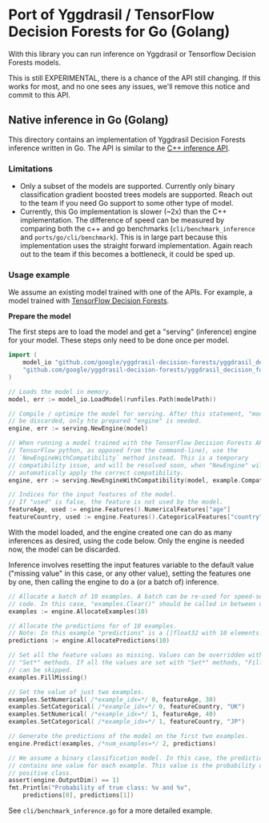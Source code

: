 # Port of Yggdrasil / TensorFlow Decision Forests for Go (Golang)

With this library you can run inference on Yggdrasil or Tensorflow Decision
Forests models.

This is still EXPERIMENTAL, there is a chance of the API still changing. If this
works for most, and no one sees any issues, we'll remove this notice and commit
to this API.

## Native inference in Go (Golang)

This directory contains an implementation of Yggdrasil Decision Forests
inference written in Go. The API is similar to the
[C++ inference API](https://github.com/google/yggdrasil-decision-forests/blob/main/documentation/user_manual.md#model-inference).

### Limitations

-   Only a subset of the models are supported. Currently only binary
    classification gradient boosted trees models are supported.
    Reach out to the team if you need Go support to some other type of model.
-   Currently, this Go implementation is slower (~2x) than the C++
    implementation. The difference of speed can be measured by comparing both
    the c++ and go benchmarks (`cli/benchmark_inference` and
    `ports/go/cli/benchmark`). This is in large part because this implementation
    uses the straight forward implementation. Again reach out to the team
    if this becomes a bottleneck, it could be sped up. 

### Usage example

We assume an existing model trained with one of the APIs. For example, a model
trained with
[TensorFlow Decision Forests](https://www.tensorflow.org/decision_forests).

**Prepare the model**

The first steps are to load the model and get a "serving" (inference) engine
for your model. These steps only need to be done once per model.

```go
import (
    model_io "github.com/google/yggdrasil-decision-forests/yggdrasil_decision_forests/port/go/model/io/canonical"
    "github.com/google/yggdrasil-decision-forests/yggdrasil_decision_forests/port/go/serving"
)

// Loads the model in memory.
model, err := model_io.LoadModel(runfiles.Path(modelPath))

// Compile / optimize the model for serving. After this statement, "model" can
// be discarded, only hte prepared "engine" is needed.
engine, err := serving.NewEngine(model)

// When running a model trained with the TensorFlow Decision Forests API (in
// TensorFlow python, as opposed from the command-line), use the
// `NewEngineWithCompatibility` method instead. This is a temporary
// compatibility issue, and will be resolved soon, when "NewEngine" will
// automatically apply the correct compatibility.
engine, err := serving.NewEngineWithCompatibility(model, example.CompatibilityTensorFlowDecisionForests)

// Indices for the input features of the model.
// If "used" is false, the feature is not used by the model.
featureAge, used := engine.Features().NumericalFeatures["age"]
featureCountry, used := engine.Features().CategoricalFeatures["country"]
```

With the model loaded, and the engine created one can do as many inferences as 
desired, using the code below. Only the engine is needed now, the model can be
discarded.

Inference involves resetting the input features variable to the default value
("missing value" in this case, or any other value), setting the features one
by one, then calling the engine to do a (or a batch of) inference.

```go
// Allocate a batch of 10 examples. A batch can be re-used for speed-sensitive
// code. In this case, "examples.Clear()" should be called in between usages.
examples := engine.AllocateExamples(10)

// Allocate the predictions for of 10 examples.
// Note: In this example "predictions" is a []float32 with 10 elements.
predictions := engine.AllocatePredictions(10)

// Set all the feature values as missing. Values can be overridden with the
// "Set*" methods. If all the values are set with "Set*" methods, "FillMissing"
// can be skipped.
examples.FillMissing()

// Set the value of just two examples.
examples.SetNumerical( /*example_idx=*/ 0, featureAge, 30)
examples.SetCategorical( /*example_idx=*/ 0, featureCountry, "UK")
examples.SetNumerical( /*example_idx=*/ 1, featureAge, 40)
examples.SetCategorical( /*example_idx=*/ 1, featureCountry, "JP")

// Generate the predictions of the model on the first two examples.
engine.Predict(examples, /*num_examples=*/ 2, predictions)

// We assume a binary classification model. In this case, the prediction
// contains one value for each example. This value is the probability of the
// positive class.
assert(engine.OutputDim() == 1)
fmt.Println("Probability of true class: %v and %v",
    predictions[0], predictions[1])
```

See `cli/benchmark_inference.go` for a more detailed example.
